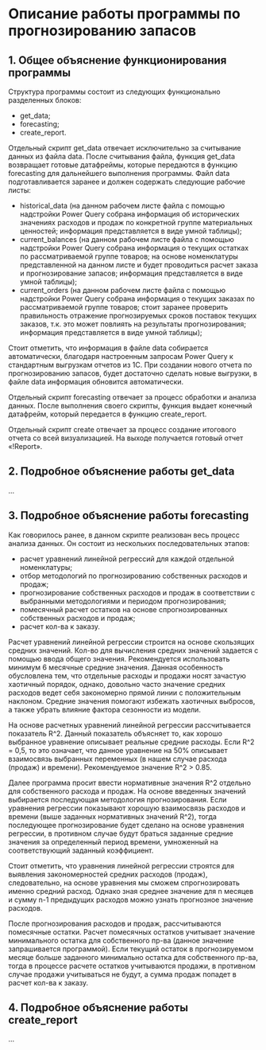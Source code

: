 # Описание работы программы по прогнозированию запасов
## 1. Общее объяснение функционирования программы
Структура программы состоит из следующих функционально разделенных блоков:
-	get_data;
-	forecasting;
-	create_report.

Отдельный скрипт get_data отвечает исключительно за считывание данных из файла data. После считывания файла, функция get_data возвращает готовые датафреймы, которые передаются в функцию forecasting для дальнейшего выполнения программы. Файл data подготавливается заранее и должен содержать следующие рабочие листы:
-	historical_data (на данном рабочем листе файла с помощью надстройки Power Query собрана информация об исторических значениях расходов и продаж по конкретной группе материальных ценностей; информация представляется в виде умной таблицы);
-	current_balances (на данном рабочем листе файла с помощью надстройки Power Query собрана информация о текущих остатках по рассматриваемой группе товаров; на основе номенклатуры представленной на данном листе и будет проводиться расчет заказа и прогнозирование запасов; информация представляется в виде умной таблицы);
-	current_orders (на данном рабочем листе файла с помощью надстройки Power Query собрана информация о текущих заказах по рассматриваемой группе товаров; стоит заранее проверить правильность отражение прогнозируемых сроков поставок текущих заказов, т.к. это может повлиять на результаты прогнозирования; информация представляется в виде умной таблицы);

Стоит отметить, что информация в файле data собирается автоматически, благодаря настроенным запросам Power Query к стандартным выгрузкам отчетов из 1С. При создании нового отчета по прогнозированию запасов, будет достаточно сделать новые выгрузки, в файле data информация обновится автоматически.

Отдельный скрипт forecasting отвечает за процесс обработки и анализа данных. После выполнения своего скрипты, функция выдает конечный датафрейм, который передается в функцию create_report.

Отдельный скрипт create отвечает за процесс создание итогового отчета со всей визуализацией. На выходе получается готовый отчет «!Report».

## 2. Подробное объяснение работы get_data
...

## 3. Подробное объяснение работы forecasting
Как говорилось ранее, в данном скрипте реализован весь процесс анализа данных. Он состоит из нескольких последовательных этапов:
-	расчет уравнений линейной регрессий для каждой отдельной номенклатуры;
-	отбор методологий по прогнозированию собственных расходов и продаж;
-	прогнозирование собственных расходов и продаж в соответствии с выбранными методологиями и периодом прогнозирования;
-	помесячный расчет остатков на основе спрогнозированных собственных расходов и продаж;
-	расчет кол-ва к заказу.

Расчет уравнений линейной регрессии строится на основе скользящих средних значений. Кол-во для вычисления средних значений задается с помощью ввода общего значения. Рекомендуется использовать минимум 6 месячные средние значения. Данная особенность обусловлена тем, что отдельные расходы и продажи носят зачастую хаотичный порядок, однако, довольно часто значение средних расходов ведет себя закономерно прямой линии с положительным наклоном. Средние значения помогают избежать хаотичных выбросов, а также убрать влияние фактора сезонности из модели.

На основе расчетных уравнений линейной регрессии рассчитывается показатель R^2. Данный показатель объясняет то, как хорошо выбранное уравнение описывает реальные средние расходы. Если R^2 = 0,5, то это означает, что данное уравнение на 50% описывает взаимосвязь выбранных переменных (в нашем случае расхода (продаж) и времени). Рекомендуемое значение R^2 > 0.85.

Далее программа просит ввести нормативные значения R^2 отдельно для собственного расхода и продаж. На основе введенных значений выбирается последующая методология прогнозирования. Если уравнения регрессии показывают хорошую взаимосвязь расходов и времени (выше заданных нормативных значений R^2), тогда последующее прогнозирование будет сделано на основе уравнения регрессии, в противном случае будут браться заданные средние значения за определенный период времени, умноженный на соответствующий заданный коэффициент.

Стоит отметить, что уравнения линейной регрессии строятся для выявления закономерностей средних расходов (продаж), следовательно, на основе уравнения мы сможем спрогнозировать именно средний расход. Однако зная среднее значение для n месяцев и сумму n-1 предыдущих расходов можно узнать прогнозное значение расходов.

После прогнозирования расходов и продаж, рассчитываются помесячные остатки. Расчет помесячных остатков учитывает значение минимального остатка для собственного пр-ва (данное значение запрашивается программой). Если текущий остаток в прогнозируемом месяце больше заданного минимально остатка для собственного пр-ва, тогда в процессе расчете остатков учитываются продажи, в противном случае продажи учитываться не будут, а сумма продаж попадет в расчет кол-ва к заказу.

## 4. Подробное объяснение работы create_report
...


